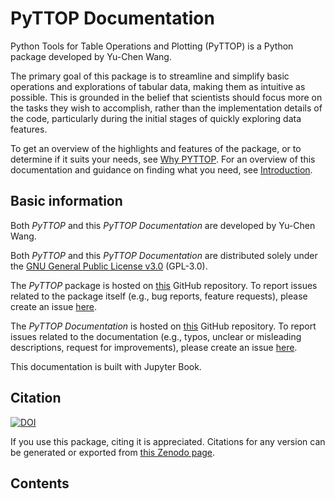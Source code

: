 PyTTOP Documentation
====================

Python Tools for Table Operations and Plotting (PyTTOP) is a Python package developed by Yu-Chen Wang. 

The primary goal of this package is to streamline and simplify basic operations and explorations of tabular data, making them as intuitive as possible. This is grounded in the belief that scientists should focus more on the tasks they wish to accomplish, rather than the implementation details of the code, particularly during the initial stages of quickly exploring data features. 

To get an overview of the highlights and features of the package, or to determine if it suits your needs, see [Why PYTTOP](../intro/why). For an overview of this documentation and guidance on finding what you need, see [Introduction](../intro/intro).

## Basic information
Both *PyTTOP* and this *PyTTOP Documentation* are developed by Yu-Chen Wang.

Both *PyTTOP* and this *PyTTOP Documentation* are distributed solely under the [GNU General Public License v3.0](https://www.gnu.org/licenses/gpl-3.0.html) (GPL-3.0). 

The *PyTTOP* package is hosted on [this](https://github.com/ycwang-astro/pyttop) GitHub repository. To report issues related to the package itself (e.g., bug reports, feature requests), please create an issue [here](https://github.com/ycwang-astro/pyttop/issues).

The *PyTTOP Documentation* is hosted on [this](https://github.com/ycwang-astro/pyttop-docs) GitHub repository. To report issues related to the documentation (e.g., typos, unclear or misleading descriptions, request for improvements), please create an issue [here](https://github.com/ycwang-astro/pyttop-docs/issues).

This documentation is built with Jupyter Book.

## Citation
[![DOI](https://zenodo.org/badge/DOI/10.5281/zenodo.14710979.svg)](https://zenodo.org/doi/10.5281/zenodo.14710979)

If you use this package, citing it is appreciated. Citations for any version can be generated or exported from [this Zenodo page](https://zenodo.org/doi/10.5281/zenodo.14710979).

## Contents
```{tableofcontents}
```
